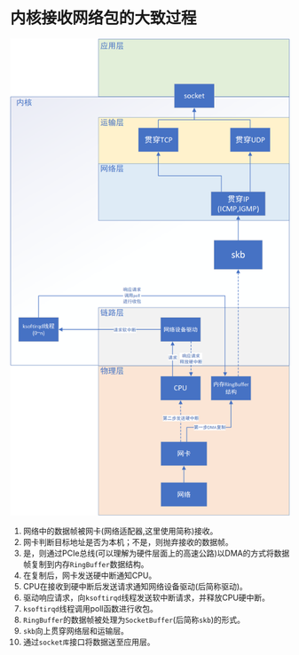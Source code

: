 # 内核接收网络包的大致过程



![接收网络包](./../picture/%E6%8E%A5%E6%94%B6%E7%BD%91%E7%BB%9C%E5%8C%85.png)

1. 网络中的数据帧被网卡(网络适配器,这里使用简称)接收。
2. 网卡判断目标地址是否为本机；不是，则抛弃接收的数据帧。
3. 是，则通过PCIe总线(可以理解为硬件层面上的高速公路)以DMA的方式将数据帧复制到内存`RingBuffer`数据结构。
4. 在复制后，网卡发送硬中断通知CPU。
5. CPU在接收到硬中断后发送请求通知网络设备驱动(后简称驱动)。
6. 驱动响应请求，向`ksoftirqd`线程发送软中断请求，并释放CPU硬中断。
7. `ksoftirqd`线程调用poll函数进行收包。
8. `RingBuffer`的数据帧被处理为`SocketBuffer`(后简称`skb`)的形式。
9. `skb`向上贯穿网络层和运输层。
10. 通过`socket库`接口将数据送至应用层。

